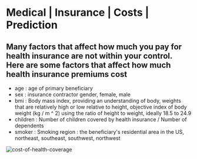# Medical | Insurance | Costs | Prediction
## Many factors that affect how much you pay for health insurance are not within your control. Here are some factors that affect how much health insurance premiums cost 
* age : age of primary beneficiary  
* sex : insurance contractor gender, female, male  
* bmi : Body mass index, providing an understanding of body, weights that are relatively high or low relative to height, objective index of body weight (kg / m ^ 2) using the ratio of height to weight, ideally 18.5 to 24.9  
* children : Number of children covered by health insurance / Number of dependents  
* smoker : Smoking  region : the beneficiary's residential area in the US, northeast, southeast, southwest, northwest

![cost-of-health-coverage](https://user-images.githubusercontent.com/88396377/135490062-aac73077-f7eb-43ab-a1fb-d033b6314f47.jpg)
